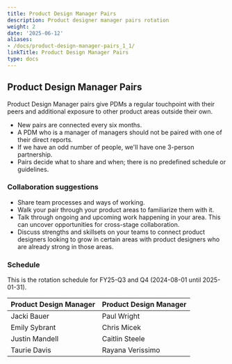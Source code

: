 ```yaml
---
title: Product Design Manager Pairs
description: Product designer manager pairs rotation
weight: 2
date: '2025-06-12'
aliases:
- /docs/product-design-manager-pairs_1_1/
linkTitle: Product Design Manager Pairs
type: docs
---
```


## Product Design Manager Pairs

Product Design Manager pairs give PDMs a regular touchpoint with their peers and additional exposure to other product areas outside their own.

- New pairs are connected every six months.
- A PDM who is a manager of managers should not be paired with one of their direct reports.
- If we have an odd number of people, we'll have one 3-person partnership.
- Pairs decide what to share and when; there is no predefined schedule or guidelines.

### Collaboration suggestions

- Share team processes and ways of working.
- Walk your pair through your product areas to familiarize them with it.
- Talk through ongoing and upcoming work happening in your area. This can uncover opportunities for cross-stage collaboration.
- Discuss strengths and skillsets on your teams to connect product designers looking to grow in certain areas with product designers who are already strong in those areas.

### Schedule

This is the rotation schedule for FY25-Q3 and Q4 (2024-08-01 until 2025-01-31).

<!-- TIP: To update the table below, create the schedule in a temporary spreadsheet, and then copy/paste the rows into an online markdown generator (https://www.google.com/search?q=copy-table-in-excel-and-paste-as-a-markdown-table) -->

| Product Design Manager | Product Design Manager |
|------------------------|------------------------|
| Jacki Bauer            | Paul Wright            |
| Emily Sybrant          | Chris Micek            |
| Justin Mandell         | Caitlin Steele         |
| Taurie Davis           | Rayana Verissimo       |
